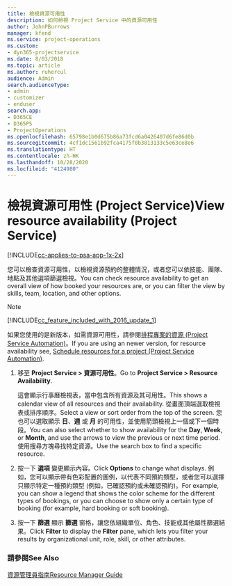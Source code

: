 ```yaml
---
title: 檢視資源可用性
description: 如何檢視 Project Service 中的資源可用性
author: JohnPBurrows
manager: kfend
ms.service: project-operations
ms.custom:
- dyn365-projectservice
ms.date: 8/03/2018
ms.topic: article
ms.author: ruhercul
audience: Admin
search.audienceType:
- admin
- customizer
- enduser
search.app:
- D365CE
- D365PS
- ProjectOperations
ms.openlocfilehash: 65798e1b0d675b86a73fcd6a0426407d6fe86d0b
ms.sourcegitcommit: 4cf1dc1561b92fca4175f0b3813133c5e63ce8e6
ms.translationtype: HT
ms.contentlocale: zh-HK
ms.lasthandoff: 10/28/2020
ms.locfileid: "4124980"
---
```

# <a name="view-resource-availability-project-service"></a><span data-ttu-id="fd085-103">檢視資源可用性 (Project Service)</span><span class="sxs-lookup"><span data-stu-id="fd085-103">View resource availability (Project Service)</span></span>

[!INCLUDE[cc-applies-to-psa-app-1x-2x](../includes/cc-applies-to-psa-app-1x-2x.md)]

<span data-ttu-id="fd085-104">您可以檢查資源可用性，以檢視資源預約的整體情況，或者您可以依技能、團隊、地點及其他選項篩選檢視。</span><span class="sxs-lookup"><span data-stu-id="fd085-104">You can check resource availability to get an overall view of how booked your resources are, or you can filter the view by skills, team, location, and other options.</span></span>  
  
> [!NOTE]
> [!INCLUDE[cc_feature_included_with_2016_update_1](../includes/cc-feature-included-with-2016-update-1.md)]  
> 
>  <span data-ttu-id="fd085-105">如果您使用的是新版本，如需資源可用性，請參閱[排程專案的資源 (Project Service Automation)](../psa/schedule-resources-project.md)。</span><span class="sxs-lookup"><span data-stu-id="fd085-105">If you are using an newer version, for resource availability see, [Schedule resources for a project (Project Service Automation)](../psa/schedule-resources-project.md).</span></span>  

1. <span data-ttu-id="fd085-106">移至 **Project Service > 資源可用性**。</span><span class="sxs-lookup"><span data-stu-id="fd085-106">Go to **Project Service > Resource Availability**.</span></span>  

    <span data-ttu-id="fd085-107">這會顯示行事曆檢視表，當中包含所有資源及其可用性。</span><span class="sxs-lookup"><span data-stu-id="fd085-107">This shows a calendar view of all resources and their availability.</span></span> <span data-ttu-id="fd085-108">從畫面頂端選取檢視表或排序順序。</span><span class="sxs-lookup"><span data-stu-id="fd085-108">Select a view or sort order from the top of the screen.</span></span> <span data-ttu-id="fd085-109">您也可以選取顯示 **日**、**週** 或 **月** 的可用性，並使用箭頭檢視上一個或下一個時段。</span><span class="sxs-lookup"><span data-stu-id="fd085-109">You can also select whether to show availability for the **Day**, **Week**, or **Month**, and use the arrows to view the previous or next time period.</span></span> <span data-ttu-id="fd085-110">使用搜尋方塊尋找特定資源。</span><span class="sxs-lookup"><span data-stu-id="fd085-110">Use the search box to find a specific resource.</span></span>  

2. <span data-ttu-id="fd085-111">按一下 **選項** 變更顯示內容。</span><span class="sxs-lookup"><span data-stu-id="fd085-111">Click **Options** to change what displays.</span></span> <span data-ttu-id="fd085-112">例如，您可以顯示帶有色彩配置的圖例，以代表不同預約類型，或者您可以選擇只顯示特定一種預約類型 (例如，已確認預約或未確認預約)。</span><span class="sxs-lookup"><span data-stu-id="fd085-112">For example, you can show a legend that shows the color scheme for the different types of bookings, or you can choose to show only a certain type of booking (for example, hard booking or soft booking).</span></span>  

3. <span data-ttu-id="fd085-113">按一下 **篩選** 顯示 **篩選** 窗格，讓您依組織單位、角色、技能或其他屬性篩選結果。</span><span class="sxs-lookup"><span data-stu-id="fd085-113">Click **Filter** to display the **Filter** pane, which lets you filter your results by organizational unit, role, skill, or other attributes.</span></span>  

### <a name="see-also"></a><span data-ttu-id="fd085-114">請參閱</span><span class="sxs-lookup"><span data-stu-id="fd085-114">See Also</span></span>  
 [<span data-ttu-id="fd085-115">資源管理員指南</span><span class="sxs-lookup"><span data-stu-id="fd085-115">Resource Manager Guide</span></span>](../psa/resource-manager-guide.md)
